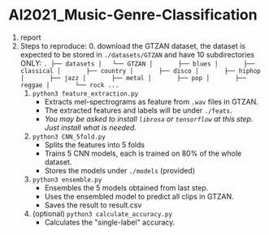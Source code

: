 # AI2021_Music-Genre-Classification

1. report
2. Steps to reproduce:
	0. download the GTZAN dataset, the dataset is expected to be stored in `./datasets/GTZAN` and have 10 subdirectories ONLY:
		```
		.
		├── datasets
		│   └── GTZAN
		│       ├── blues
		│       ├── classical
		│       ├── country
		│       ├── disco
		│       ├── hiphop
		│       ├── jazz
		│       ├── metal
		│       ├── pop
		│       ├── reggae
		│       └── rock
		...
		```
	1. `python3 feature_extraction.py`
		- Extracts mel-spectrograms as feature from `.wav` files in GTZAN.
		- The extracted features and labels will be under `./feats`.
		- *You may be asked to install `librosa` or `tensorflow` at this step. Just install what is needed.*
	2. `python3 CNN_5fold.py`
		- Splits the features into 5 folds
		- Trains 5 CNN models, each is trained on 80% of the whole dataset.
		- Stores the models under `./models` (provided)
	3. `python3 ensemble.py`
		- Ensembles the 5 models obtained from last step.
		- Uses the ensembled model to predict all clips in GTZAN.
		- Saves the result to result.csv
	4. (optional) `python3 calculate_accuracy.py`
		- Calculates the "single-label" accuracy.
